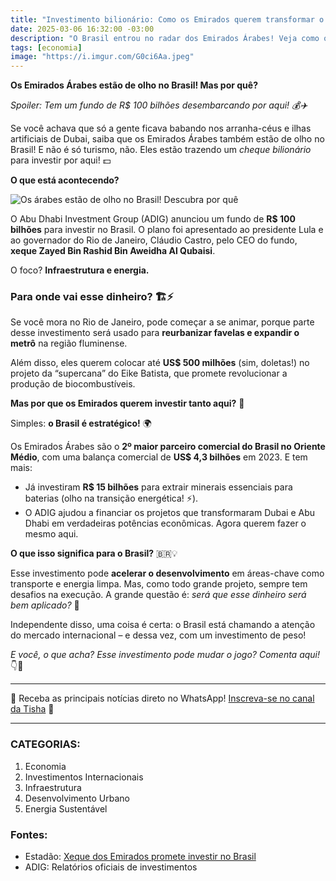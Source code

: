 ```yaml
---
title: "Investimento bilionário: Como os Emirados querem transformar o Brasil. 💰✈️"
date: 2025-03-06 16:32:00 -03:00
description: "O Brasil entrou no radar dos Emirados Árabes! Veja como o investimento pode transformar o país."
tags: [economia]
image: "https://i.imgur.com/G0ci6Aa.jpeg"
---
```


 **Os Emirados Árabes estão de olho no Brasil! Mas por quê?**

*Spoiler: Tem um fundo de R$ 100 bilhões desembarcando por aqui! 💰✈️*

Se você achava que só a gente ficava babando nos arranha-céus e ilhas artificiais de Dubai, saiba que os Emirados Árabes também estão de olho no Brasil! E não é só turismo, não. Eles estão trazendo um *cheque bilionário* para investir por aqui! 💵

**O que está acontecendo?**

![Os árabes estão de olho no Brasil! Descubra por quê](https://i.imgur.com/GcZcrEp.png)

O Abu Dhabi Investment Group (ADIG) anunciou um fundo de **R$ 100 bilhões** para investir no Brasil. O plano foi apresentado ao presidente Lula e ao governador do Rio de Janeiro, Cláudio Castro, pelo CEO do fundo, **xeque Zayed Bin Rashid Bin Aweidha Al Qubaisi**.

O foco? **Infraestrutura e energia.**

### **Para onde vai esse dinheiro?** 🏗️⚡

Se você mora no Rio de Janeiro, pode começar a se animar, porque parte desse investimento será usado para **reurbanizar favelas e expandir o metrô** na região fluminense.

Além disso, eles querem colocar até **US$ 500 milhões** (sim, doletas!) no projeto da “supercana” do Eike Batista, que promete revolucionar a produção de biocombustíveis.

 **Mas por que os Emirados querem investir tanto aqui?** 🤔

Simples: **o Brasil é estratégico!** 🌍

Os Emirados Árabes são o **2º maior parceiro comercial do Brasil no Oriente Médio**, com uma balança comercial de **US$ 4,3 bilhões** em 2023. E tem mais:

- Já investiram **R$ 15 bilhões** para extrair minerais essenciais para baterias (olho na transição energética! ⚡).  
- O ADIG ajudou a financiar os projetos que transformaram Dubai e Abu Dhabi em verdadeiras potências econômicas. Agora querem fazer o mesmo aqui.

 **O que isso significa para o Brasil?** 🇧🇷💡

Esse investimento pode **acelerar o desenvolvimento** em áreas-chave como transporte e energia limpa. Mas, como todo grande projeto, sempre tem desafios na execução. A grande questão é: *será que esse dinheiro será bem aplicado?* 🤨

Independente disso, uma coisa é certa: o Brasil está chamando a atenção do mercado internacional – e dessa vez, com um investimento de peso!

*E você, o que acha? Esse investimento pode mudar o jogo? Comenta aqui!* 👇💬

---

🌟 Receba as principais notícias direto no WhatsApp! <a href="https://www.whatsapp.com/channel/0029VaiPYBPLo4heVf0U3u2d" target="_blank" rel="noopener noreferrer">Inscreva-se no canal da Tisha</a> 📲

---

### **CATEGORIAS:**  
1. Economia  
2. Investimentos Internacionais  
3. Infraestrutura  
4. Desenvolvimento Urbano  
5. Energia Sustentável


### **Fontes:**
- Estadão: [Xeque dos Emirados promete investir no Brasil](https://www.google.com/search?q=site%3Atisha.geanramos.com.br%2F+Como+os+Emirados+querem+transformar+o+Brasil)
- ADIG: Relatórios oficiais de investimentos

